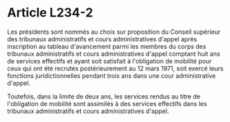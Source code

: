 # Article L234-2

Les présidents sont nommés au choix sur proposition du Conseil supérieur des tribunaux administratifs et cours administratives d'appel après inscription au tableau d'avancement parmi les membres du corps des tribunaux administratifs et cours administratives d'appel comptant huit ans de services effectifs et ayant soit satisfait à l'obligation de mobilité pour ceux qui ont été recrutés postérieurement au 12 mars 1971, soit exercé leurs fonctions juridictionnelles pendant trois ans dans une cour administrative d'appel.

Toutefois, dans la limite de deux ans, les services rendus au titre de l'obligation de mobilité sont assimilés à des services effectifs dans les tribunaux administratifs et cours administratives d'appel.
